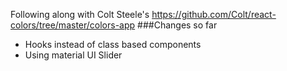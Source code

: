 Following along with Colt Steele's https://github.com/Colt/react-colors/tree/master/colors-app 
###Changes so far
- Hooks instead of class based components
- Using material UI Slider